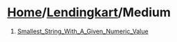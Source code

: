 # [Home](./../..)/[Lendingkart](./..)/Medium
1. [Smallest_String_With_A_Given_Numeric_Value](./Smallest_String_With_A_Given_Numeric_Value.md)
